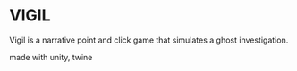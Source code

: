 
# VIGIL


Vigil is a narrative point and click game
that simulates a ghost investigation.

made with unity, twine 
